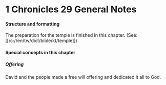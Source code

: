 # 1 Chronicles 29 General Notes

#### Structure and formatting

The preparation for the temple is finished in this chapter. (See: [[rc://en/tw/dict/bible/kt/temple]])

#### Special concepts in this chapter

##### Offering
David and the people made a free will offering and dedicated it all to God.
